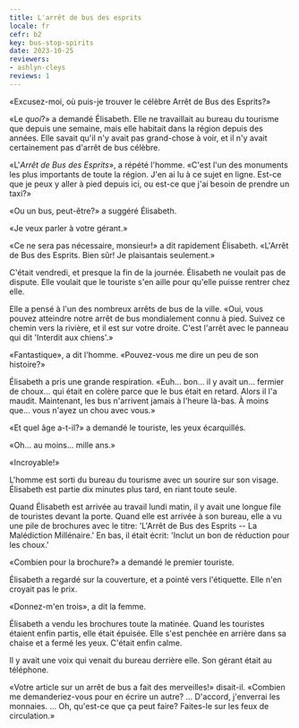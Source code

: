 ```yaml
---
title: L'arrêt de bus des esprits
locale: fr
cefr: b2
key: bus-stop-spirits
date: 2023-10-25
reviewers:
- ashlyn-cleys
reviews: 1
---
```


«Excusez-moi, où puis-je trouver le célèbre Arrêt de Bus des Esprits?»

«Le *quoi*?» a demandé Élisabeth. Elle ne travaillait au bureau du tourisme que depuis une semaine, mais elle habitait dans la région depuis des années. Elle savait qu'il n'y avait pas grand-chose à voir, et il n'y avait certainement pas d'arrêt de bus célèbre.

«L'*Arrêt de Bus des Esprits*», a répété l'homme. «C'est l'un des monuments les plus importants de toute la région. J'en ai lu à ce sujet en ligne. Est-ce que je peux y aller à pied depuis ici, ou est-ce que j'ai besoin de prendre un taxi?»

«Ou un bus, peut-être?» a suggéré Élisabeth.

«Je veux parler à votre gérant.»

«Ce ne sera pas nécessaire, monsieur!» a dit rapidement Élisabeth. «L'Arrêt de Bus des Esprits. Bien sûr! Je plaisantais seulement.»

C'était vendredi, et presque la fin de la journée. Élisabeth ne voulait pas de dispute. Elle voulait que le touriste s'en aille pour qu'elle puisse rentrer chez elle.

Elle a pensé à l'un des nombreux arrêts de bus de la ville. «Oui, vous pouvez atteindre notre arrêt de bus mondialement connu à pied. Suivez ce chemin vers la rivière, et il est sur votre droite. C'est l'arrêt avec le panneau qui dit 'Interdit aux chiens'.»

«Fantastique», a dit l'homme. «Pouvez-vous me dire un peu de son histoire?»

Élisabeth a pris une grande respiration. «Euh... bon... il y avait un... fermier de choux... qui était en colère parce que le bus était en retard. Alors il l'a maudit. Maintenant, les bus n'arrivent jamais à l'heure là-bas. À moins que... vous n'ayez un chou avec vous.»

«Et quel âge a-t-il?» a demandé le touriste, les yeux écarquillés.

«Oh... au moins... mille ans.»

«Incroyable!»

L'homme est sorti du bureau du tourisme avec un sourire sur son visage. Élisabeth est partie dix minutes plus tard, en riant toute seule.

Quand Élisabeth est arrivée au travail lundi matin, il y avait une longue file de touristes devant la porte. Quand elle est arrivée à son bureau, elle a vu une pile de brochures avec le titre: 'L'Arrêt de Bus des Esprits -- La Malédiction Millénaire.' En bas, il était écrit: 'Inclut un bon de réduction pour les choux.'

«Combien pour la brochure?» a demandé le premier touriste.

Élisabeth a regardé sur la couverture, et a pointé vers l'étiquette. Elle n'en croyait pas le prix.

«Donnez-m'en trois», a dit la femme.

Élisabeth a vendu les brochures toute la matinée. Quand les touristes étaient enfin partis, elle était épuisée. Elle s'est penchée en arrière dans sa chaise et a fermé les yeux. C'était enfin calme.

Il y avait une voix qui venait du bureau derrière elle. Son gérant était au téléphone.

«Votre article sur un arrêt de bus a fait des merveilles!» disait-il. «Combien me demanderiez-vous pour en écrire un autre? ... D'accord, j'enverrai les monnaies. ... Oh, qu'est-ce que ça peut faire? Faites-le sur les feux de circulation.»